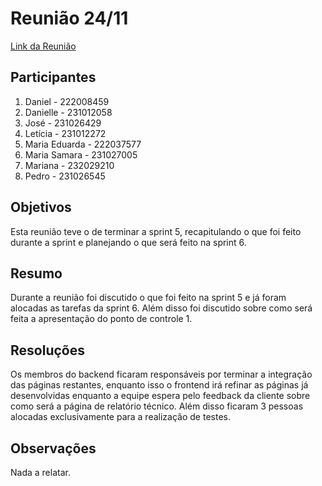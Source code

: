 # Reunião 24/11

[Link da Reunião](https://unbbr.sharepoint.com/sites/MDS20242/Documentos%20Compartilhados/Equipe%20Fehu/Recordings/Equipe%20Fehu%20-%20Reuni%C3%A3o%2015_01-20250115_140630-Grava%C3%A7%C3%A3o%20de%20Reuni%C3%A3o.mp4?web=1&referrer=Teams.TEAMS-ELECTRON&referrerScenario=MeetingChicletGetLink.view)

## Participantes

1. Daniel - 222008459
2. Danielle - 231012058
4. José - 231026429
5. Letícia - 231012272
6. Maria Eduarda - 222037577
7. Maria Samara - 231027005
8. Mariana - 232029210
9. Pedro - 231026545

## Objetivos

Esta reunião teve o de terminar a sprint 5, recapitulando o que foi feito durante a sprint e planejando o que será feito na sprint 6.

## Resumo

Durante a reunião foi discutido o que foi feito na sprint 5 e já foram alocadas as tarefas da sprint 6. Além disso foi discutido sobre como será feita a apresentação do ponto de controle 1.

## Resoluções

Os membros do backend ficaram responsáveis por terminar a integração das páginas restantes, enquanto isso o frontend irá refinar as páginas já desenvolvidas enquanto a equipe espera pelo feedback da cliente sobre como será a página de relatório técnico. Além disso ficaram 3 pessoas alocadas exclusivamente para a realização de testes.

## Observações

Nada a relatar.